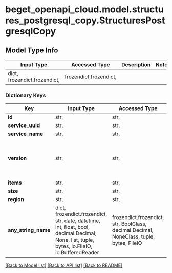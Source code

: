 # beget_openapi_cloud.model.structures_postgresql_copy.StructuresPostgresqlCopy

## Model Type Info
Input Type | Accessed Type | Description | Notes
------------ | ------------- | ------------- | -------------
dict, frozendict.frozendict,  | frozendict.frozendict,  |  | 

### Dictionary Keys
Key | Input Type | Accessed Type | Description | Notes
------------ | ------------- | ------------- | ------------- | -------------
**id** | str,  | str,  |  | [optional] 
**service_uuid** | str,  | str,  |  | [optional] 
**service_name** | str,  | str,  |  | [optional] 
**version** | str,  | str,  |  | [optional] must be one of ["POSTGRESQL14", "POSTGRESQL15", "POSTGRESQL164", ] 
**items** | str,  | str,  |  | [optional] 
**size** | str,  | str,  |  | [optional] 
**region** | str,  | str,  |  | [optional] 
**any_string_name** | dict, frozendict.frozendict, str, date, datetime, int, float, bool, decimal.Decimal, None, list, tuple, bytes, io.FileIO, io.BufferedReader | frozendict.frozendict, str, BoolClass, decimal.Decimal, NoneClass, tuple, bytes, FileIO | any string name can be used but the value must be the correct type | [optional]

[[Back to Model list]](../../README.md#documentation-for-models) [[Back to API list]](../../README.md#documentation-for-api-endpoints) [[Back to README]](../../README.md)

